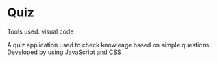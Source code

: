# Quiz

Tools used:
visual code

A quiz application used to check knowleage based on simple questions.
Developed by using JavaScript and CSS
